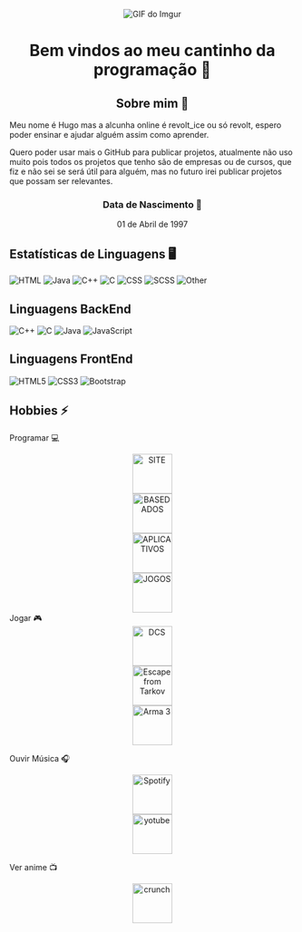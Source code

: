 <!-- GIF Centralizado -->
<p align="center">
 <img src="https://i.imgur.com/PDAW4Ui.gif" alt="GIF do Imgur">
</p>

<!-- Título -->
<h1 align="center">Bem vindos ao meu cantinho da programação 👋</h1>

<!-- Sobre Mim -->
<h2 align="center">Sobre mim 🤙</h2>
<p>Meu nome é Hugo mas a alcunha online é revolt_ice ou só revolt, espero poder ensinar e ajudar alguém assim como aprender.</p>
<p>Quero poder usar mais o GitHub para publicar projetos, atualmente não uso muito pois todos os projetos que tenho são de empresas ou de cursos, que fiz e não sei se será útil para alguém, mas no futuro irei publicar projetos que possam ser relevantes.</p>

<!-- Calendário de Data de Nascimento -->
<h3 align="center">Data de Nascimento 🎂</h3>
<p align="center">01 de Abril de 1997</p>

<!-- Estatísticas de Linguagens -->
## Estatísticas de Linguagens 🖥	
<!-- HTML -->
<p align="left">
  <img src="https://img.shields.io/badge/HTML-45.8%25-orange?logo=html5" alt="HTML">
  <img src="https://img.shields.io/badge/Java-12.5%25-blue?logo=java" alt="Java">
  <img src="https://img.shields.io/badge/C++-12.2%25-purple?logo=c%2B%2B" alt="C++">
  <img src="https://img.shields.io/badge/C-9.1%25-green?logo=c" alt="C">
  <img src="https://img.shields.io/badge/CSS-8.9%25-blueviolet?logo=css3" alt="CSS">
  <img src="https://img.shields.io/badge/SCSS-7.6%25-pink?logo=sass" alt="SCSS">
  <img src="https://img.shields.io/badge/Other-3.9%25-lightgrey" alt="Other">
</p>

<!-- Logotipos das Principais Linguagens -->
## Linguagens BackEnd
<p align="left">
<img src="https://img.icons8.com/color/48/000000/c-plus-plus-logo.png" alt="C++">
<img src="https://img.icons8.com/color/48/000000/c-programming.png" alt="C">
<img src="https://img.icons8.com/color/48/000000/java-coffee-cup-logo.png" alt="Java">
<img src="https://img.icons8.com/color/48/000000/javascript.png" alt="JavaScript">
</p>

## Linguagens FrontEnd
<p align="left">
<img src="https://img.icons8.com/color/48/000000/html-5.png" alt="HTML5">
<img src="https://img.icons8.com/color/48/000000/css3.png" alt="CSS3">
<img src="https://img.icons8.com/color/48/000000/bootstrap.png" alt="Bootstrap">
</p>

<!-- Hobbies -->
## Hobbies ⚡️

Programar 💻
<div style="text-align:center;">
    <img src="https://github.com/RevoltIce/RevoltIce/assets/131953957/0de964bc-eed1-4e1a-b5f9-de94187d1e6a" alt="SITE" width="70"><br>
    <img src="https://github.com/RevoltIce/RevoltIce/assets/131953957/effa1039-45ad-4130-a7aa-29d1bfe7462c" alt="BASEDADOS" width="70"><br>
    <img src="https://github.com/RevoltIce/RevoltIce/assets/131953957/98d047a5-cc46-4320-ac9c-696173d09570" alt="APLICATIVOS" width="70"><br>
    <img src="https://github.com/RevoltIce/RevoltIce/assets/131953957/3b67c765-8b1e-40d2-8227-9e8747292f08" alt="JOGOS" width="70"><br>
</div>
Jogar 🎮
<div style="text-align:center;">
    <img src="https://github.com/RevoltIce/RevoltIce/assets/131953957/895ea09c-e4f0-4b9e-89b7-bc6f23fc2d1c" alt="DCS" width="70"><br>
    <img src="https://github.com/RevoltIce/RevoltIce/assets/131953957/7b84f8e1-1c19-4eb3-947c-a4b226a93760" alt="Escape from Tarkov" width="70"><br>
    <img src="https://github.com/RevoltIce/RevoltIce/assets/131953957/ad09e757-7cdf-4957-ba77-6993b94eb093" alt="Arma 3" width="70"><br>
</div>
  
Ouvir Música 🎧
  <div style="text-align:center;">
    <img src="https://github.com/RevoltIce/RevoltIce/assets/131953957/4697f82b-3a27-4614-8ca5-d694375b975b" alt="Spotify" width="70"><br>
    <img src="https://github.com/RevoltIce/RevoltIce/assets/131953957/182ff268-fce6-48d9-8336-9c8817b95da4" alt="yotube" width="70"><br>
 </div>
 
Ver anime 📺
<div style="text-align:center;">
    <img src="https://github.com/RevoltIce/RevoltIce/assets/131953957/17b74f73-51c2-4956-9fc1-9e51bfb526ff" alt="crunch" width="70"><br>
</div>
